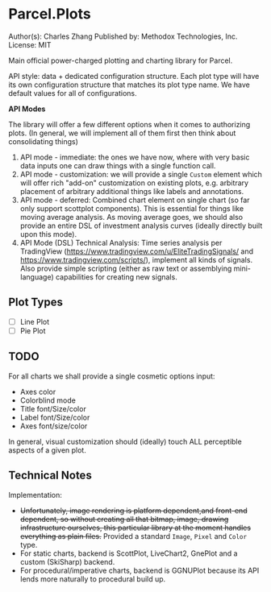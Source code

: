# Parcel.Plots

Author(s): Charles Zhang
Published by: Methodox Technologies, Inc.
License: MIT

Main official power-charged plotting and charting library for Parcel.

API style: data + dedicated configuration structure. Each plot type will have its own configuration structure that matches its plot type name. We have default values for all of configurations.

**API Modes**

The library will offer a few different options when it comes to authorizing plots. (In general, we will implement all of them first then think about consolidating things)

1. API mode - immediate: the ones we have now, where with very basic data inputs one can draw things with a single function call.
2. API mode - customization: we will provide a single `Custom` element which will offer rich "add-on" customization on existing plots, e.g. arbitrary placement of arbitrary additional things like labels and annotations.
3. API mode - deferred: Combined chart element on single chart (so far only support scottplot components). This is essential for things like moving average analysis. As moving average goes, we should also provide an entire DSL of investment analysis curves (ideally directly built upon this mode).
4. API Mode (DSL) Technical Analysis: Time series analysis per TradingView (https://www.tradingview.com/u/EliteTradingSignals/ and https://www.tradingview.com/scripts/), implement all kinds of signals. Also provide simple scripting (either as raw text or assemblying mini-language) capabilities for creating new signals.

## Plot Types

- [ ] Line Plot
- [ ] Pie Plot

## TODO

For all charts we shall provide a single cosmetic options input:

* Axes color
* Colorblind mode
* Title font/Size/color
* Label font/Size/color
* Axes font/size/color

In general, visual customization should (ideally) touch ALL perceptible aspects of a given plot.

## Technical Notes

Implementation:

* ~~Unfortunately, image rendering is platform dependent,and front-end dependent, so without creating all that bitmap, image, drawing infrastructure ourselves, this particular library at the moment handles everything as plain files.~~ Provided a standard `Image`, `Pixel` and `Color` type.
* For static charts, backend is ScottPlot, LiveChart2, GnePlot and a custom (SkiSharp) backend.
* For procedural/imperative charts, backend is GGNUPlot because its API lends more naturally to procedural build up.
